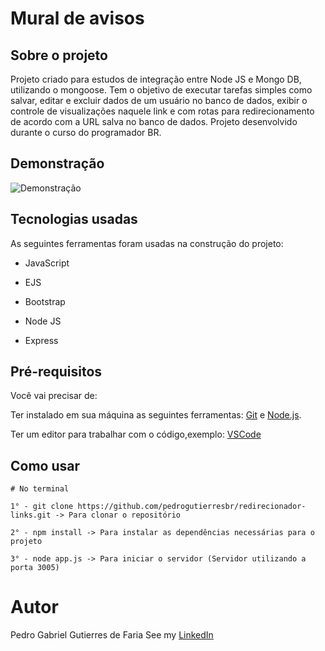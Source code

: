 # Mural de avisos

## Sobre o projeto

Projeto criado para estudos de integração entre Node JS e Mongo DB, utilizando o mongoose. Tem o objetivo de executar tarefas simples como salvar, editar e excluir dados de um usuário no banco de dados, exibir o controle de visualizações naquele link e com rotas para redirecionamento de acordo com a URL salva no banco de dados. Projeto desenvolvido durante o curso do programador BR.

## Demonstração

![Demonstração](https://github.com/pedrogutierresbr/redirecionador-links/blob/main/public/assets/layout.png?raw=true)

## Tecnologias usadas

As seguintes ferramentas foram usadas na construção do projeto:

-   JavaScript

-   EJS

-   Bootstrap

-   Node JS

-   Express

## Pré-requisitos

Você vai precisar de:

Ter instalado em sua máquina as seguintes ferramentas: [Git](https://git-scm.com/) e [Node.js](https://nodejs.org/en/).

Ter um editor para trabalhar com o código,exemplo: [VSCode](https://code.visualstudio.com/)

## Como usar

```
# No terminal

1° - git clone https://github.com/pedrogutierresbr/redirecionador-links.git -> Para clonar o repositório

2° - npm install -> Para instalar as dependências necessárias para o projeto

3° - node app.js -> Para iniciar o servidor (Servidor utilizando a porta 3005)
```

# Autor

Pedro Gabriel Gutierres de Faria
See my [LinkedIn](https://www.linkedin.com/in/pedro-gutierres/)
